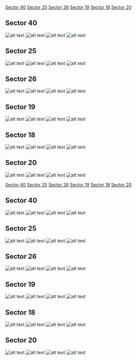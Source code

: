 [Sector 40](#sector40)
[Sector 25](#sector25)
[Sector 26](#sector26)
[Sector 19](#sector19)
[Sector 18](#sector18)
[Sector 20](#sector20)

<a name = "sector40"></a>
## Sector 40
![alt text](/tt/XO-7_Sector_40/XO-7_Sector_40_a_TimeSeries.png)
![alt text](/tt/XO-7_Sector_40/XO-7_Sector_40_b_FoldedLightCurve.png)
![alt text](/tt/XO-7_Sector_40/XO-7_Sector_40_b_IndividualTransitsWithFit.png)
![alt text](/tt/XO-7_Sector_40/XO-7_Sector_40_c_TimingResiduals.png)

<a name = "sector25"></a>
## Sector 25
![alt text](/tt/XO-7_Sector_25/XO-7_Sector_25_a_TimeSeries.png)
![alt text](/tt/XO-7_Sector_25/XO-7_Sector_25_b_FoldedLightCurve.png)
![alt text](/tt/XO-7_Sector_25/XO-7_Sector_25_b_IndividualTransitsWithFit.png)
![alt text](/tt/XO-7_Sector_25/XO-7_Sector_25_c_TimingResiduals.png)

<a name = "sector26"></a>
## Sector 26
![alt text](/tt/XO-7_Sector_26/XO-7_Sector_26_a_TimeSeries.png)
![alt text](/tt/XO-7_Sector_26/XO-7_Sector_26_b_FoldedLightCurve.png)
![alt text](/tt/XO-7_Sector_26/XO-7_Sector_26_b_IndividualTransitsWithFit.png)
![alt text](/tt/XO-7_Sector_26/XO-7_Sector_26_c_TimingResiduals.png)

<a name = "sector19"></a>
## Sector 19
![alt text](/tt/XO-7_Sector_19/XO-7_Sector_19_a_TimeSeries.png)
![alt text](/tt/XO-7_Sector_19/XO-7_Sector_19_b_FoldedLightCurve.png)
![alt text](/tt/XO-7_Sector_19/XO-7_Sector_19_b_IndividualTransitsWithFit.png)
![alt text](/tt/XO-7_Sector_19/XO-7_Sector_19_c_TimingResiduals.png)

<a name = "sector18"></a>
## Sector 18
![alt text](/tt/XO-7_Sector_18/XO-7_Sector_18_a_TimeSeries.png)
![alt text](/tt/XO-7_Sector_18/XO-7_Sector_18_b_FoldedLightCurve.png)
![alt text](/tt/XO-7_Sector_18/XO-7_Sector_18_b_IndividualTransitsWithFit.png)
![alt text](/tt/XO-7_Sector_18/XO-7_Sector_18_c_TimingResiduals.png)

<a name = "sector20"></a>
## Sector 20
![alt text](/tt/XO-7_Sector_20/XO-7_Sector_20_a_TimeSeries.png)
![alt text](/tt/XO-7_Sector_20/XO-7_Sector_20_b_FoldedLightCurve.png)
![alt text](/tt/XO-7_Sector_20/XO-7_Sector_20_b_IndividualTransitsWithFit.png)
![alt text](/tt/XO-7_Sector_20/XO-7_Sector_20_c_TimingResiduals.png)

[Sector 40](#sector40)
[Sector 25](#sector25)
[Sector 26](#sector26)
[Sector 19](#sector19)
[Sector 18](#sector18)
[Sector 20](#sector20)

<a name = "sector40"></a>
## Sector 40
![alt text](/tt/XO-7_Sector_40/XO-7_Sector_40_a_TimeSeries.png)
![alt text](/tt/XO-7_Sector_40/XO-7_Sector_40_b_FoldedLightCurve.png)
![alt text](/tt/XO-7_Sector_40/XO-7_Sector_40_b_IndividualTransitsWithFit.png)
![alt text](/tt/XO-7_Sector_40/XO-7_Sector_40_c_TimingResiduals.png)

<a name = "sector25"></a>
## Sector 25
![alt text](/tt/XO-7_Sector_25/XO-7_Sector_25_a_TimeSeries.png)
![alt text](/tt/XO-7_Sector_25/XO-7_Sector_25_b_FoldedLightCurve.png)
![alt text](/tt/XO-7_Sector_25/XO-7_Sector_25_b_IndividualTransitsWithFit.png)
![alt text](/tt/XO-7_Sector_25/XO-7_Sector_25_c_TimingResiduals.png)

<a name = "sector26"></a>
## Sector 26
![alt text](/tt/XO-7_Sector_26/XO-7_Sector_26_a_TimeSeries.png)
![alt text](/tt/XO-7_Sector_26/XO-7_Sector_26_b_FoldedLightCurve.png)
![alt text](/tt/XO-7_Sector_26/XO-7_Sector_26_b_IndividualTransitsWithFit.png)
![alt text](/tt/XO-7_Sector_26/XO-7_Sector_26_c_TimingResiduals.png)

<a name = "sector19"></a>
## Sector 19
![alt text](/tt/XO-7_Sector_19/XO-7_Sector_19_a_TimeSeries.png)
![alt text](/tt/XO-7_Sector_19/XO-7_Sector_19_b_FoldedLightCurve.png)
![alt text](/tt/XO-7_Sector_19/XO-7_Sector_19_b_IndividualTransitsWithFit.png)
![alt text](/tt/XO-7_Sector_19/XO-7_Sector_19_c_TimingResiduals.png)

<a name = "sector18"></a>
## Sector 18
![alt text](/tt/XO-7_Sector_18/XO-7_Sector_18_a_TimeSeries.png)
![alt text](/tt/XO-7_Sector_18/XO-7_Sector_18_b_FoldedLightCurve.png)
![alt text](/tt/XO-7_Sector_18/XO-7_Sector_18_b_IndividualTransitsWithFit.png)
![alt text](/tt/XO-7_Sector_18/XO-7_Sector_18_c_TimingResiduals.png)

<a name = "sector20"></a>
## Sector 20
![alt text](/tt/XO-7_Sector_20/XO-7_Sector_20_a_TimeSeries.png)
![alt text](/tt/XO-7_Sector_20/XO-7_Sector_20_b_FoldedLightCurve.png)
![alt text](/tt/XO-7_Sector_20/XO-7_Sector_20_b_IndividualTransitsWithFit.png)
![alt text](/tt/XO-7_Sector_20/XO-7_Sector_20_c_TimingResiduals.png)

